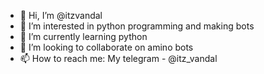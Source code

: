 - 👋 Hi, I’m @itzvandal
- 👀 I’m interested in python programming and making bots
- 🌱 I’m currently learning python
- 💞️ I’m looking to collaborate on amino bots
- 📫 How to reach me: My telegram - @itz_vandal

<!---
itzvandal/itzvandal is a ✨ special ✨ repository because its `README.md` (this file) appears on your GitHub profile.
You can click the Preview link to take a look at your changes.
--->
